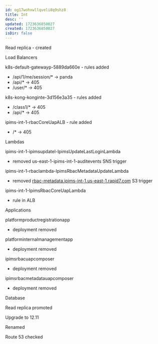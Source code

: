 ```yaml
---
id: og17wohxwllqveli8q9shz8
title: Int
desc: ''
updated: 1723636850027
created: 1723636850027
isDir: false
---
```

Read replica - created

Load Balancers

k8s-default-gatewayp-5889da660e - rules added

-   /api/1/me/session/* -> panda
-   /api/* -> 405
-   /user/* -> 405

k8s-kong-konginte-3d156e3a35 - rules added

-   /class1/* -> 405
-   /api/* -> 405

ipims-int-1-rbacCoreUapALB - rule added

-   /* -> 405

  

Lambdas

ipims-int-1-ipimsupdatel-IpimsUpdateLastLoginLambda

-   removed us-east-1-ipims-int-1-auditevents SNS trigger

ipims-int-1-rbaclambda-IpimsRbacMetadataUpdateLambda

-   removed [rbac-metadata.ipims-int-1.us-east-1.rapid7.com](http://rbac-metadata.ipims-int-1.us-east-1.rapid7.com/) S3 trigger

ipims-int-1-IpimsRbacCoreUapLambda

-   rule in ALB

  

Applications

platformproductregistrationapp

-   deployment removed

platforminternalmanagementapp

-   deployment removed

ipimsrbacuapcomposer

-   deployment removed

ipimsrbacmetadatauapcomposer

-   deployment removed

  

Database

Read replica promoted

Upgrade to 12.11

Renamed

Route 53 checked
